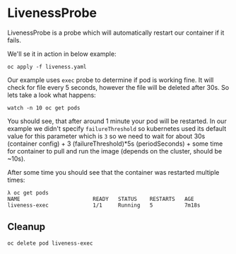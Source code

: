 # LivenessProbe

LivenessProbe is a probe which will automatically restart our container if it fails.

We'll se it in action in below example:

```shell
oc apply -f liveness.yaml
```

Our example uses `exec` probe to determine if pod is working fine. It will check for file every 5 seconds, however the file will be deleted after 30s. So lets take a look what happens:

```shell
watch -n 10 oc get pods
```

You should see, that after around 1 minute your pod will be restarted. In our example we didn't specify `failureThreshold` so kubernetes used its default value for this parameter which is `3` so we need to wait for about 30s (container config) + 3 (failureThreshold)*5s (periodSeconds) + some time for container to pull and run the image (depends on the cluster, should be ~10s).

After some time you should see that the container was restarted multiple times:
```shell
λ oc get pods
NAME                       READY   STATUS    RESTARTS   AGE
liveness-exec              1/1     Running   5          7m18s
```

## Cleanup

```shell
oc delete pod liveness-exec
```